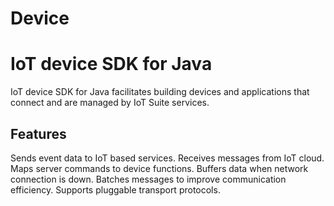 # Device

# IoT device SDK for Java
IoT device SDK for Java facilitates building devices and applications that connect and are managed by IoT Suite services.

## Features
Sends event data to IoT based services.
Receives messages from IoT cloud.
Maps server commands to device functions.
Buffers data when network connection is down.
Batches messages to improve communication efficiency.
Supports pluggable transport protocols.
